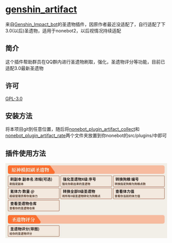 # [genshin_artifact](https://github.com/forchannot/genshin_artifact)
来自[Genshin_Impact_bot](https://github.com/H-K-Y/Genshin_Impact_bot)的圣遗物插件，因原作者最近没适配了，自行适配了下3.0(以后)圣遗物，适用于nonebot2，以后视情况持续适配

## 简介

这个插件帮助群员在QQ群内进行圣遗物刷取，强化，圣遗物评分等功能，目前已适配3.0最新圣遗物

## 许可

[GPL-3.0](https://github.com/forchannot/genshin_artifact/blob/main/LICENSE)

## 安装方法

将本项目git到任意位置，随后将[nonebot_plugin_artifact_collect](https://github.com/forchannot/genshin_artifact/tree/main/nonebot_plugin_artifact_collect)和[nonebot_plugin_artifact_rate](https://github.com/forchannot/genshin_artifact/tree/main/nonebot_plugin_artifact_rate)两个文件夹放置到你nonebot的src/plugins/中即可

## 插件使用方法

![插件帮助图](https://github.com/forchannot/genshin_artifact/blob/main/img/image-20221024202721208.png)
